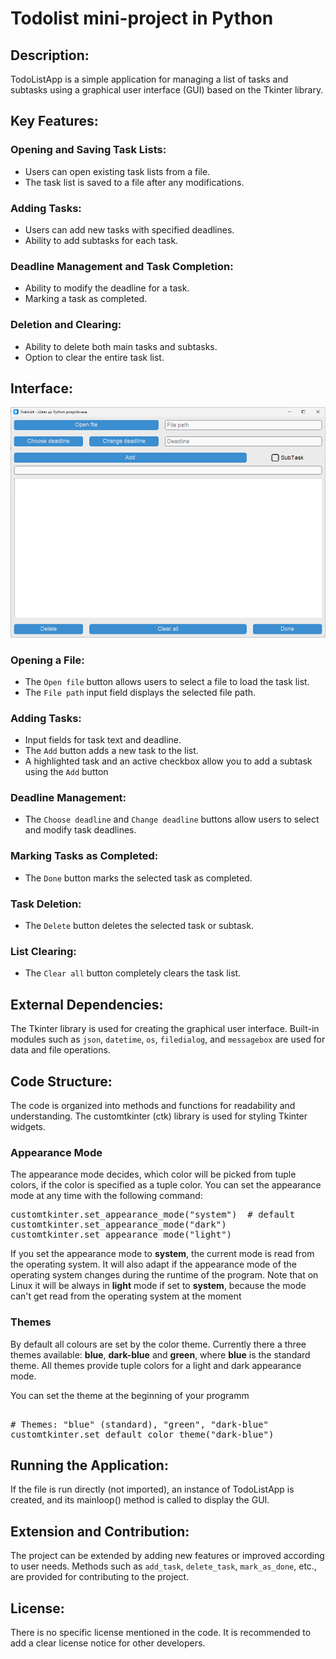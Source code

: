 # Todolist mini-project in Python

## Description:
TodoListApp is a simple application for managing a 
list of tasks and subtasks using a graphical user interface (GUI) 
based on the Tkinter library.

## Key Features:

### Opening and Saving Task Lists:
-    Users can open existing task lists from a file.
-    The task list is saved to a file after any modifications.

### Adding Tasks:
- Users can add new tasks with specified deadlines.
- Ability to add subtasks for each task.

### Deadline Management and Task Completion:
- Ability to modify the deadline for a task.
- Marking a task as completed.

### Deletion and Clearing:
- Ability to delete both main tasks and subtasks. 
- Option to clear the entire task list.

## Interface:
<img src="scr.png" alt="">

### Opening a File:
- The `Open file` button allows users to select a 
file to load the task list.
-  The `File path` input field displays the selected file path.

### Adding Tasks:
 - Input fields for task text and deadline.
 - The `Add` button adds a new task to the list.
 - A highlighted task and an active checkbox allow you to 
add a subtask using the `Add` button

### Deadline Management:
- The `Choose deadline` and `Change deadline` buttons allow
users to select and modify task deadlines.

### Marking Tasks as Completed:
- The `Done` button marks the selected task as completed.

### Task Deletion:
- The `Delete` button deletes the selected task or subtask.

### List Clearing:
- The `Clear all` button completely clears the task list.

## External Dependencies:

The Tkinter library is used for creating the graphical user interface.
Built-in modules such as `json`, `datetime`, `os`, `filedialog`, and `messagebox` 
are used for data and file operations.

## Code Structure:

The code is organized into methods and functions for readability and 
understanding.
The customtkinter (ctk) library is used for styling Tkinter widgets.
### Appearance Mode
The appearance mode decides, which color will be picked from tuple colors, 
if the color is specified as a tuple color. You can set the appearance mode 
at any time with the following command:
<pre>
customtkinter.set_appearance_mode("system")  # default
customtkinter.set_appearance_mode("dark")
customtkinter.set_appearance_mode("light")
</pre>
If you set the appearance mode to **system**, the current mode is read from 
the operating system. It will also adapt if the appearance mode of the operating 
system changes during the runtime of the program. Note that on Linux it will be 
always in **light** mode if set to **system**, because the mode can't get read from 
the operating system at the moment

### Themes

By default all colours are set by the color theme. Currently there a three themes 
available: **blue**, **dark-blue** and **green**, 
where **blue** is the standard theme. All themes provide tuple colors 
for a light and dark appearance mode.

You can set the theme at the beginning of your programm
<pre> 
# Themes: "blue" (standard), "green", "dark-blue"
customtkinter.set_default_color_theme("dark-blue") 
</pre>

## Running the Application:

If the file is run directly (not imported), an instance of 
TodoListApp is created, and its mainloop() method is called 
to display the GUI.

## Extension and Contribution:

The project can be extended by adding new features or 
improved according to user needs.
Methods such as `add_task`, `delete_task`, `mark_as_done`, etc.,
are provided for contributing to the project.

## License:

There is no specific license mentioned in the code. 
It is recommended to add a clear license notice for other 
developers.